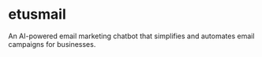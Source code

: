 # etusmail
An AI-powered email marketing chatbot that simplifies and automates email campaigns for businesses.
